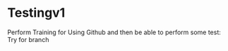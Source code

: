 # Testingv1
Perform Training for Using Github and then be able to perform some test: Try for branch
